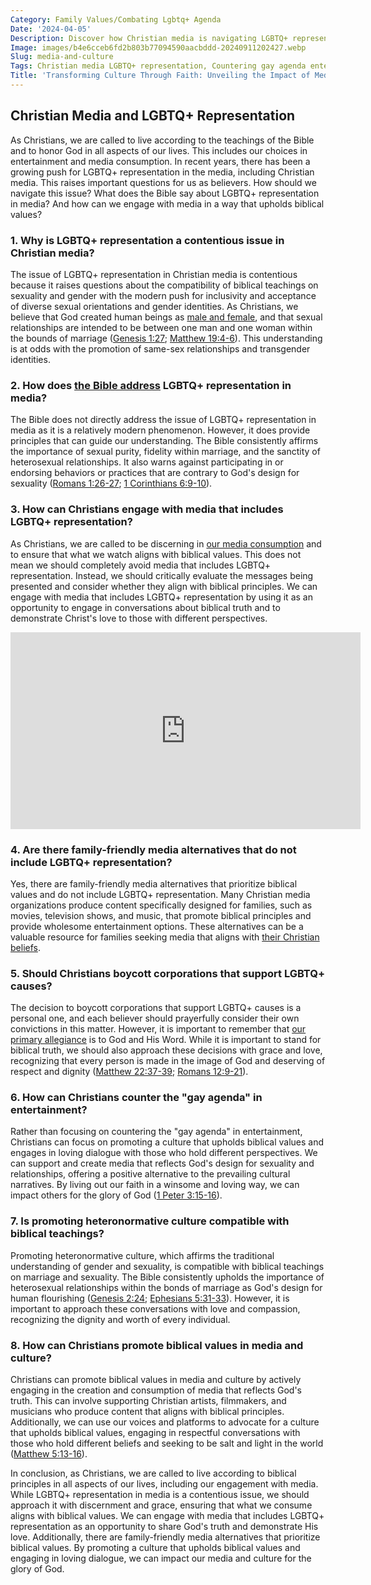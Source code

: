 ```yaml
---
Category: Family Values/Combating Lgbtq+ Agenda
Date: '2024-04-05'
Description: Discover how Christian media is navigating LGBTQ+ representation and countering the gay agenda in entertainment. Explore family-friendly alternatives and strategies for promoting heteronormative culture in this insightful article.
Image: images/b4e6cceb6fd2b803b77094590aacbddd-20240911202427.webp
Slug: media-and-culture
Tags: Christian media LGBTQ+ representation, Countering gay agenda entertainment, Family-friendly media alternatives, Boycotting pro-LGBTQ+ corporations, Promoting heteronormative culture
Title: 'Transforming Culture Through Faith: Unveiling the Impact of Media on Christian Values'
---
```


## Christian Media and LGBTQ+ Representation

As Christians, we are called to live according to the teachings of the Bible and to honor God in all aspects of our lives. This includes our choices in entertainment and media consumption. In recent years, there has been a growing push for LGBTQ+ representation in the media, including Christian media. This raises important questions for us as believers. How should we navigate this issue? What does the Bible say about LGBTQ+ representation in media? And how can we engage with media in a way that upholds biblical values?

### 1. Why is LGBTQ+ representation a contentious issue in Christian media?

The issue of LGBTQ+ representation in Christian media is contentious because it raises questions about the compatibility of biblical teachings on sexuality and gender with the modern push for inclusivity and acceptance of diverse sexual orientations and gender identities. As Christians, we believe that God created human beings as [male and female](/gender-distinct-parenting), and that sexual relationships are intended to be between one man and one woman within the bounds of marriage ([Genesis 1:27](https://www.bibleref.com/Genesis/1/Genesis-1-27.html); [Matthew 19:4-6](https://www.bibleref.com/Matthew/19/Matthew-19-4.html)). This understanding is at odds with the promotion of same-sex relationships and transgender identities.

### 2. How does [the Bible address](/biblical-view-of-race) LGBTQ+ representation in media?

The Bible does not directly address the issue of LGBTQ+ representation in media as it is a relatively modern phenomenon. However, it does provide principles that can guide our understanding. The Bible consistently affirms the importance of sexual purity, fidelity within marriage, and the sanctity of heterosexual relationships. It also warns against participating in or endorsing behaviors or practices that are contrary to God's design for sexuality ([Romans 1:26-27](https://www.bibleref.com/Romans/1/Romans-1-26.html); [1 Corinthians 6:9-10](https://www.bibleref.com/1-Corinthians/6/1-Corinthians-6-9.html)).

### 3. How can Christians engage with media that includes LGBTQ+ representation?

As Christians, we are called to be discerning in [our media consumption](/exposing-cultural-subversion) and to ensure that what we watch aligns with biblical values. This does not mean we should completely avoid media that includes LGBTQ+ representation. Instead, we should critically evaluate the messages being presented and consider whether they align with biblical principles. We can engage with media that includes LGBTQ+ representation by using it as an opportunity to engage in conversations about biblical truth and to demonstrate Christ's love to those with different perspectives.


<iframe width="560" height="315" src="https://www.youtube.com/embed/xNOBlyvaPKo" frameborder="0" allow="autoplay; encrypted-media" allowfullscreen></iframe>


### 4. Are there family-friendly media alternatives that do not include LGBTQ+ representation?

Yes, there are family-friendly media alternatives that prioritize biblical values and do not include LGBTQ+ representation. Many Christian media organizations produce content specifically designed for families, such as movies, television shows, and music, that promote biblical principles and provide wholesome entertainment options. These alternatives can be a valuable resource for families seeking media that aligns with [their Christian beliefs](/dive-into-inspiring-christian-biographies-the-ultimate-guide-for-believers).

### 5. Should Christians boycott corporations that support LGBTQ+ causes?

The decision to boycott corporations that support LGBTQ+ causes is a personal one, and each believer should prayerfully consider their own convictions in this matter. However, it is important to remember that [our primary allegiance](/challenging-diversity-initiatives) is to God and His Word. While it is important to stand for biblical truth, we should also approach these decisions with grace and love, recognizing that every person is made in the image of God and deserving of respect and dignity ([Matthew 22:37-39](https://www.bibleref.com/Matthew/22/Matthew-22-37.html); [Romans 12:9-21](https://www.bibleref.com/Romans/12/Romans-12-9.html)).

### 6. How can Christians counter the "gay agenda" in entertainment?

Rather than focusing on countering the "gay agenda" in entertainment, Christians can focus on promoting a culture that upholds biblical values and engages in loving dialogue with those who hold different perspectives. We can support and create media that reflects God's design for sexuality and relationships, offering a positive alternative to the prevailing cultural narratives. By living out our faith in a winsome and loving way, we can impact others for the glory of God ([1 Peter 3:15-16](https://www.bibleref.com/1-Peter/3/1-Peter-3-15.html)).

### 7. Is promoting heteronormative culture compatible with biblical teachings?

Promoting heteronormative culture, which affirms the traditional understanding of gender and sexuality, is compatible with biblical teachings on marriage and sexuality. The Bible consistently upholds the importance of heterosexual relationships within the bonds of marriage as God's design for human flourishing ([Genesis 2:24](https://www.bibleref.com/Genesis/2/Genesis-2-24.html); [Ephesians 5:31-33](https://www.bibleref.com/Ephesians/5/Ephesians-5-31.html)). However, it is important to approach these conversations with love and compassion, recognizing the dignity and worth of every individual.

### 8. How can Christians promote biblical values in media and culture?

Christians can promote biblical values in media and culture by actively engaging in the creation and consumption of media that reflects God's truth. This can involve supporting Christian artists, filmmakers, and musicians who produce content that aligns with biblical principles. Additionally, we can use our voices and platforms to advocate for a culture that upholds biblical values, engaging in respectful conversations with those who hold different beliefs and seeking to be salt and light in the world ([Matthew 5:13-16](https://www.bibleref.com/Matthew/5/Matthew-5-13.html)).

In conclusion, as Christians, we are called to live according to biblical principles in all aspects of our lives, including our engagement with media. While LGBTQ+ representation in media is a contentious issue, we should approach it with discernment and grace, ensuring that what we consume aligns with biblical values. We can engage with media that includes LGBTQ+ representation as an opportunity to share God's truth and demonstrate His love. Additionally, there are family-friendly media alternatives that prioritize biblical values. By promoting a culture that upholds biblical values and engaging in loving dialogue, we can impact our media and culture for the glory of God.